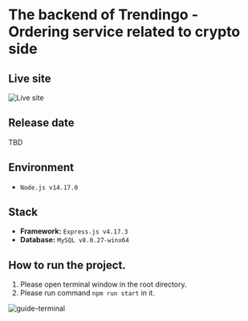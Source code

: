 # The backend of Trendingo - Ordering service related to crypto side

## Live site
![Live site](readme_images/guide-site.png)

## Release date
TBD

## Environment
- `Node.js v14.17.0`

## Stack
- **Framework:** `Express.js v4.17.3`
- **Database:** `MySQL v8.0.27-winx64`

## How to run the project.
1. Please open terminal window in the root directory.
2. Please run command `npm run start` in it.

![guide-terminal](readme_images/guide-terminal.png)
